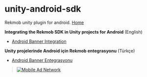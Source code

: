 # unity-android-sdk
Rekmob unity plugin for android.
[Home](https://github.com/rekmob/unity-android-sdk/wiki)

**Integrating the Rekmob SDK in Unity projects for Android** (English)

- [Android Banner Integration](https://github.com/rekmob/unity-android-sdk/wiki/Android-Banner-Integration)


**Unity projelerinde Android için Rekmob entegrasyonu** (Türkçe)

- [Android Banner Entegrasyonu](https://github.com/rekmob/unity-android-sdk/wiki/Android-Banner-Reklam-Entegrasyonu)


> [![Mobile Ad Network](https://rekmob.s3.amazonaws.com/img/logo.png)](https://www.rekmob.com)
